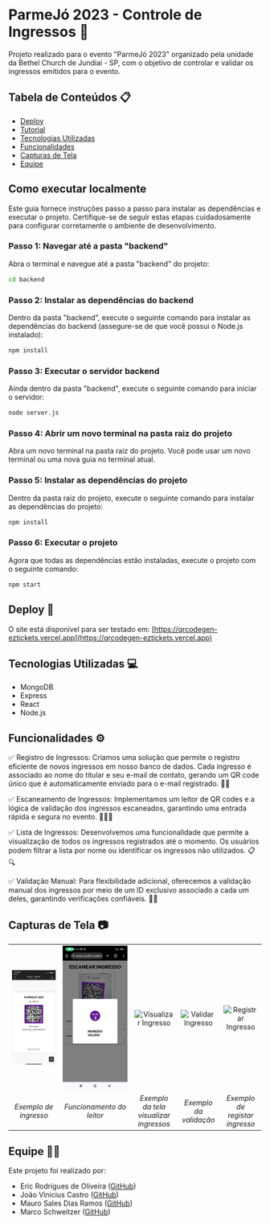 # ParmeJó 2023 - Controle de Ingressos 🎫

Projeto realizado para o evento "ParmeJó 2023" organizado pela unidade da Bethel Church de Jundiaí - SP, com o objetivo de controlar e validar os ingressos emitidos para o evento.

## Tabela de Conteúdos 📋

- [Deploy](#deploy)
- [Tutorial](#como-executar-localmente)
- [Tecnologias Utilizadas](#tecnologias-utilizadas)
- [Funcionalidades](#funcionalidades)
- [Capturas de Tela](#capturas-de-tela)
- [Equipe](#equipe)

## Como executar localmente 

Este guia fornece instruções passo a passo para instalar as dependências e executar o projeto. Certifique-se de seguir estas etapas cuidadosamente para configurar corretamente o ambiente de desenvolvimento.

### Passo 1: Navegar até a pasta "backend"

Abra o terminal e navegue até a pasta "backend" do projeto:

```bash
cd backend
```

### Passo 2: Instalar as dependências do backend

Dentro da pasta "backend", execute o seguinte comando para instalar as dependências do backend (assegure-se de que você possui o Node.js instalado):

```bash
npm install
```


### Passo 3: Executar o servidor backend
Ainda dentro da pasta "backend", execute o seguinte comando para iniciar o servidor:

```bash
node server.js
```

### Passo 4: Abrir um novo terminal na pasta raiz do projeto
Abra um novo terminal na pasta raiz do projeto. Você pode usar um novo terminal ou uma nova guia no terminal atual.

### Passo 5: Instalar as dependências do projeto
Dentro da pasta raiz do projeto, execute o seguinte comando para instalar as dependências do projeto:

```bash
npm install
```

### Passo 6: Executar o projeto
Agora que todas as dependências estão instaladas, execute o projeto com o seguinte comando:

```bash
npm start
```

## Deploy 🚀

O site está disponível para ser testado em: [https://qrcodegen-eztickets.vercel.app](https://qrcodegen-eztickets.vercel.app)

## Tecnologias Utilizadas 💻

- MongoDB 
- Express 
- React 
- Node.js 

## Funcionalidades ⚙️

✅ Registro de Ingressos: Criamos uma solução que permite o registro eficiente de novos ingressos em nosso banco de dados. Cada ingresso é associado ao nome do titular e seu e-mail de contato, gerando um QR code único que é automaticamente enviado para o e-mail registrado. 📧🔐

✅ Escaneamento de Ingressos: Implementamos um leitor de QR codes e a lógica de validação dos ingressos escaneados, garantindo uma entrada rápida e segura no evento. 📱👮‍♂️

✅ Lista de Ingressos: Desenvolvemos uma funcionalidade que permite a visualização de todos os ingressos registrados até o momento. Os usuários podem filtrar a lista por nome ou identificar os ingressos não utilizados. 📋🔍

✅ Validação Manual: Para flexibilidade adicional, oferecemos a validação manual dos ingressos por meio de um ID exclusivo associado a cada um deles, garantindo verificações confiáveis. 🧾✅
## Capturas de Tela 📷

<table>
  <tr>
    <td align="center"><img src="/screenshots/qrcode exemplo.jfif" alt="Ingresso" ></td>
    <td align="center"><img src="/screenshots/ingresso valido.jfif" alt="Escanear Ingresso" ></td>
    <td align="center"><img src="/screenshots/Visualizar.png" alt="Visualizar Ingresso" ></td>
    <td align="center"><img src="/screenshots/validar.png" alt="Validar Ingresso" ></td>
    <td align="center"><img src="/screenshots/registrarr.png" alt="Registrar Ingresso"  ></td>
  </tr>
  <tr>
    <td align="center"><em>Exemplo de ingresso</em></td>
    <td align="center"><em>Funcionamento do leitor</em></td>
    <td align="center"><em>Exemplo da tela visualizar ingressos</em></td>
    <td align="center"><em>Exemplo da validação</em></td>
    <td align="center"><em>Exemplo de registar ingresso</em></td>
  </tr>
</table>

## Equipe 👨‍💻

Este projeto foi realizado por:

- Eric Rodrigues de Oliveira ([GitHub](https://github.com/ericrodrigues00))
- João Vinicius Castro ([GitHub](https://github.com/akastroo))
- Mauro Sales Dias Ramos ([GitHub](https://github.com/maurosdr))
- Marco Schweitzer ([GitHub](https://github.com/MarcoSchwepps))
